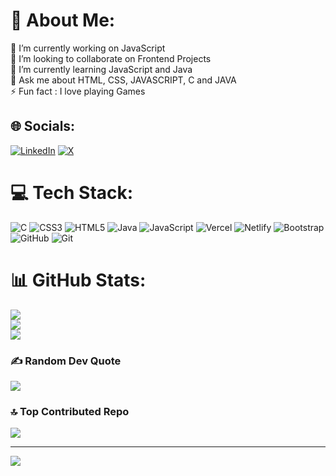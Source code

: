 # 💫 About Me:
🔭 I’m currently working on JavaScript<br>👯 I’m looking to collaborate on Frontend Projects<br>🌱 I’m currently learning JavaScript and Java<br>💬 Ask me about HTML, CSS, JAVASCRIPT, C and JAVA<br>⚡ Fun fact : I love playing Games


## 🌐 Socials:
[![LinkedIn](https://img.shields.io/badge/LinkedIn-%230077B5.svg?logo=linkedin&logoColor=white)](https://linkedin.com/in/niraj-vermaa) [![X](https://img.shields.io/badge/X-black.svg?logo=X&logoColor=white)](https://x.com/iamniraj07) 

# 💻 Tech Stack:
![C](https://img.shields.io/badge/c-%2300599C.svg?style=flat&logo=c&logoColor=white) ![CSS3](https://img.shields.io/badge/css3-%231572B6.svg?style=flat&logo=css3&logoColor=white) ![HTML5](https://img.shields.io/badge/html5-%23E34F26.svg?style=flat&logo=html5&logoColor=white) ![Java](https://img.shields.io/badge/java-%23ED8B00.svg?style=flat&logo=openjdk&logoColor=white) ![JavaScript](https://img.shields.io/badge/javascript-%23323330.svg?style=flat&logo=javascript&logoColor=%23F7DF1E) ![Vercel](https://img.shields.io/badge/vercel-%23000000.svg?style=flat&logo=vercel&logoColor=white) ![Netlify](https://img.shields.io/badge/netlify-%23000000.svg?style=flat&logo=netlify&logoColor=#00C7B7) ![Bootstrap](https://img.shields.io/badge/bootstrap-%238511FA.svg?style=flat&logo=bootstrap&logoColor=white) ![GitHub](https://img.shields.io/badge/github-%23121011.svg?style=flat&logo=github&logoColor=white) ![Git](https://img.shields.io/badge/git-%23F05033.svg?style=flat&logo=git&logoColor=white)
# 📊 GitHub Stats:
![](https://github-readme-stats.vercel.app/api?username=niraj-verma07&theme=tokyonight&hide_border=false&include_all_commits=true&count_private=true)<br/>
![](https://github-readme-streak-stats.herokuapp.com/?user=niraj-verma07&theme=tokyonight&hide_border=false)<br/>
![](https://github-readme-stats.vercel.app/api/top-langs/?username=niraj-verma07&theme=tokyonight&hide_border=false&include_all_commits=true&count_private=true&layout=compact)

### ✍️ Random Dev Quote
![](https://quotes-github-readme.vercel.app/api?type=horizontal&theme=radical)

### 🔝 Top Contributed Repo
![](https://github-contributor-stats.vercel.app/api?username=niraj-verma07&limit=5&theme=dark&combine_all_yearly_contributions=true)

---
[![](https://visitcount.itsvg.in/api?id=niraj-verma07&icon=0&color=0)](https://visitcount.itsvg.in)

<!-- Proudly created with GPRM ( https://gprm.itsvg.in ) -->
